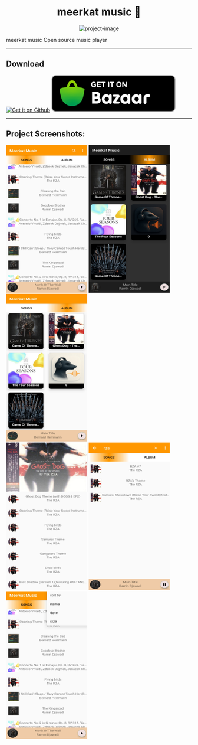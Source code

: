 <h1 align="center" id="title">meerkat music 🎵</h1>

<p align="center"><img src="https://socialify.git.ci/companymeerkats/meerkatMusic/image?font=Bitter&amp;forks=1&amp;issues=1&amp;logo=https%3A%2F%2Fraw.githubusercontent.com%2Fcompanymeerkats%2FmeerkatMusic%2Frefs%2Fheads%2Fmaster%2FreadMe%2Ficon.png&amp;name=1&amp;pattern=Circuit+Board&amp;pulls=1&amp;stargazers=1&amp;theme=Dark" alt="project-image"></p>

<p id="description">meerkat music Open source music player</p>
<hr></hr>
<h2 tabindex="-1" class="heading-element" dir="auto">Download</h2>
<p dir="auto"><a href="https://raw.githubusercontent.com/companymeerkats/meerkatMusic/refs/heads/master/java/app/release/app-release.apk"><img src="https://github.com/gokadzev/Musify/raw/master/repository_files/get-it-on-github.png" alt="Get it on Github" height="80" style="max-width: 100%; height: auto; max-height: 80px;"></a>
<a href="https://cafebazaar.ir/app/ir.companymeerkats.myapplication" rel="nofollow"><img src="https://raw.githubusercontent.com/companymeerkats/meerkatMusic/refs/heads/master/readMe/get-cafebazaar-en.png" alt="Get it on Fdroid" height="65" data-canonical-src="https://fdroid.gitlab.io/artwork/badge/get-it-on.png" style="max-width: 100%; height: auto; max-height: 100px;"></a></p>
<hr></hr>
<h2>Project Screenshots:</h2>
<div id="img-wrap">
<img src="https://raw.githubusercontent.com/companymeerkats/meerkatMusic/refs/heads/master/readMe/Screenshot/listSong.jpg" alt="project-screenshot" width="220" height="400/">

<img src="https://raw.githubusercontent.com/companymeerkats/meerkatMusic/refs/heads/master/readMe/Screenshot/listAlbumDark.jpg" alt="project-screenshot" width="220" height="400/">

<img src="https://raw.githubusercontent.com/companymeerkats/meerkatMusic/refs/heads/master/readMe/Screenshot/listAlbum.jpg" alt="project-screenshot" width="220" height="400/">
</div>
<div id="img-wrap">
<img src="https://raw.githubusercontent.com/companymeerkats/meerkatMusic/refs/heads/master/readMe/Screenshot/album.jpg" alt="project-screenshot" width="220" height="400/">

<img src="https://raw.githubusercontent.com/companymeerkats/meerkatMusic/refs/heads/master/readMe/Screenshot/serch.jpg" alt="project-screenshot" width="220" height="400/">

<img src="https://raw.githubusercontent.com/companymeerkats/meerkatMusic/refs/heads/master/readMe/Screenshot/sortBy.jpg" alt="project-screenshot" width="220" height="400/">
</div>
